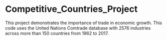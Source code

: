 # Competitive_Countries_Project

This project demonstrates the importance of trade in economic growth. This code uses the United Nations Comtrade database with 2576 industries across more than 150 countries from 1962 to 2017.
